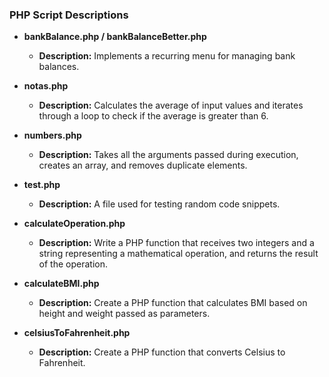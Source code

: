 ### PHP Script Descriptions

- **bankBalance.php / bankBalanceBetter.php**
  - **Description:** Implements a recurring menu for managing bank balances.

- **notas.php**
  - **Description:** Calculates the average of input values and iterates through a loop to check if the average is greater than 6.

- **numbers.php**
  - **Description:** Takes all the arguments passed during execution, creates an array, and removes duplicate elements.

- **test.php**
  - **Description:** A file used for testing random code snippets.

- **calculateOperation.php**
  - **Description:** Write a PHP function that receives two integers and a string representing a mathematical operation, and returns the result of the operation.

- **calculateBMI.php**
  - **Description:** Create a PHP function that calculates BMI based on height and weight passed as parameters.

- **celsiusToFahrenheit.php**
  - **Description:** Create a PHP function that converts Celsius to Fahrenheit.
